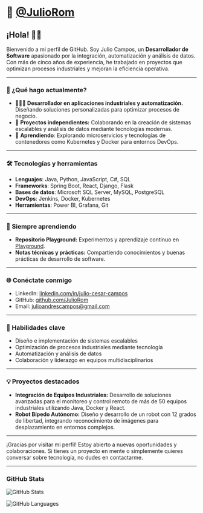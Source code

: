 # 🤖 [@JulioRom](https://github.com/JulioRom)
## ¡Hola! 👋🏻

Bienvenido a mi perfil de GitHub. Soy Julio Campos, un **Desarrollador de Software** apasionado por la integración, automatización y análisis de datos. Con más de cinco años de experiencia, he trabajado en proyectos que optimizan procesos industriales y mejoran la eficiencia operativa.

---

### 🚀 ¿Qué hago actualmente?

- 👨🏻‍💻 **Desarrollador en aplicaciones industriales y automatización.** Diseñando soluciones personalizadas para optimizar procesos de negocio.
- 💼 **Proyectos independientes:** Colaborando en la creación de sistemas escalables y análisis de datos mediante tecnologías modernas.
- 🤺 **Aprendiendo**: Explorando microservicios y tecnologías de contenedores como Kubernetes y Docker para entornos DevOps.

---

### 🛠️ Tecnologías y herramientas

- **Lenguajes**: Java, Python, JavaScript, C#, SQL
- **Frameworks**: Spring Boot, React, Django, Flask
- **Bases de datos**: Microsoft SQL Server, MySQL, PostgreSQL
- **DevOps**: Jenkins, Docker, Kubernetes
- **Herramientas**: Power BI, Grafana, Git

---

### 🧠 Siempre aprendiendo

- **Repositorio Playground:** Experimentos y aprendizaje continuo en [Playground](https://github.com/JulioRom/playground).
- **Notas técnicas y prácticas:** Compartiendo conocimientos y buenas prácticas de desarrollo de software.

---

### 🌐 Conéctate conmigo

- LinkedIn: [linkedin.com/in/julio-cesar-campos](https://linkedin.com/in/julio-cesar-campos)
- GitHub: [github.com/JulioRom](https://github.com/JulioRom)
- Email: [julioandrescampos@gmail.com](mailto:julioandrescampos@gmail.com)

---

### 🎯 Habilidades clave

- Diseño e implementación de sistemas escalables
- Optimización de procesos industriales mediante tecnología
- Automatización y análisis de datos
- Colaboración y liderazgo en equipos multidisciplinarios

---

### 💡 Proyectos destacados

- **Integración de Equipos Industriales:** Desarrollo de soluciones avanzadas para el monitoreo y control remoto de más de 50 equipos industriales utilizando Java, Docker y React.
- **Robot Bípedo Autónomo:** Diseño y desarrollo de un robot con 12 grados de libertad, integrando reconocimiento de imágenes para desplazamiento en entornos complejos.

---

¡Gracias por visitar mi perfil! Estoy abierto a nuevas oportunidades y colaboraciones. Si tienes un proyecto en mente o simplemente quieres conversar sobre tecnología, no dudes en contactarme.

---

### GitHub Stats

![GitHub Stats](https://github-readme-stats.anuraghazra1.vercel.app/api?username=JulioRom&show_icons=true&include_all_commits=true&theme=dark&count_private=true 'Datos de Julio Campos')

![GitHub Languages](https://github-readme-stats.vercel.app/api/top-langs/?username=JulioRom&layout=compact&theme=dark 'Lenguajes principales de Julio Campos')
